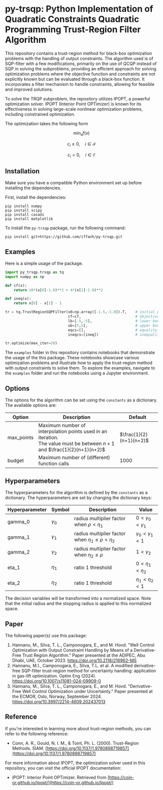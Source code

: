 # py-trsqp: Python Implementation of Quadratic Constraints Quadratic Programming Trust-Region Filter Algorithm 

This repository contains a trust-region method for black-box optimization problems with the handling of output constraints. The algorithm used is of SQP-filter with a few modifications, primarily on the use of QCQP instead of SQP in solving the subproblems, providing an efficient approach for solving optimization problems where the objective function and constraints are not explicitly known but can be evaluated through a black-box function. It incorporates a filter mechanism to handle constraints, allowing for feasible and improved solutions.

To solve the TRQP subproblem, the repository utilizes IPOPT, a powerful optimization solver. IPOPT (Interior Point OPTimizer) is known for its effectiveness in solving large-scale nonlinear optimization problems, including constrained optimization.

The optimization takes the following form

$$ \min_x f(x) $$

$$ c_i \geq 0, \quad i \in \mathcal{I} $$

$$ c_i = 0, \quad i \in \mathcal{E} $$

## Installation

Make sure you have a compatible Python environment set up before installing the dependencies.

First, install the dependencies: 

```shell
pip install numpy
pip install scipy
pip install casadi
pip install matplotlib
```

To install the `py-trsqp` package, run the following command:

```shell
pip install git+https://github.com/iffanh/py-trsqp.git
```

## Examples

Here is a simple usage of the package.
```python 
import py_trsqp.trsqp as tq
import numpy as np

def cf(x):
    return 10*(x[0]-1.0)**2 + 4*(x[1]-1.0)**2

def ineq(x):
    return x[0] - x[1] - 1

tr = tq.TrustRegionSQPFilter(x0=np.array([-1.5,-1.0]).T,    # initial points
                             cf=cf,                         # objective function
                             lb=[-5,-5],                    # lower bound
                             ub=[5,5],                      # upper bound
                             eqcs=[],                       # equality constraints
                             ineqcs=[ineq])                 # inequality constraints

tr.optimize(max_iter=20)
```



The `examples` folder in this repository contains notebooks that demonstrate the usage of the this package. These notebooks showcase various optimization problems and illustrate how to apply the trust-region method with output constraints to solve them. To explore the examples, navigate to the `examples` folder and run the notebooks using a Jupyter environment.


## Options
The options for the algorithm can be set using the `constants` as a dictionary. The available options are:

| Option   | Description | Default |
| -------- | ----------- | ----- |
| max_points |  Maximum number of interpolation points used in an iteration. <br> The value must be between $n+1$ and $\frac{1}{2}(n+1)(n+2)$   | $\frac{1}{2}(n+1)(n+2)$ |
| budget |  Maximum number of (different) function calls   | $1000$ |

## Hyperparameters

The hyperparameters for the algorithm is defined by the `constants` as a dictionary. The hyperparameters are set by changing the dictionary keys:

| Hyperparameter   | Symbol | Description | Value |
| ---------------- | ------ | ----------- | ----- |
| gamma_0          | $\gamma_0$ | radius multiplier factor when $\rho < \eta_1$ | $0 < \gamma_0 < \gamma_1$ |
| gamma_1          | $\gamma_1$ | radius multiplier factor when $\eta_1 \leq \rho < \eta_2$ | $\gamma_0 < \gamma_1 < 1$ |
| gamma_2          | $\gamma_2$ | radius multiplier factor when $\eta_2 \leq \rho$ | $1 < \gamma_2$ |
| eta_1            | $\eta_1$   | ratio 1 threshold | $0 < \eta_1 < \eta_2$ |
| eta_2            | $\eta_2$   | ratio 1 threshold | $\eta_1 < \eta_2 < 1$ |


The decision variables will be transformed into a normalized space. Note that the initial radius and the stopping radius is applied to this normalized space.

## Paper
The following paper(s) use this package:
1. Hannanu, M., Silva, T. L., Camponogara, E., and M. Hovd. "Well Control Optimization with Output Constraint Handling by Means of a Derivative-Free Trust Region Algorithm." Paper presented at the ADIPEC, Abu Dhabi, UAE, October 2023. https://doi.org/10.2118/216962-MS
2. Hannanu, M.I., Camponogara, E., Silva, T.L. et al. A modified derivative-free SQP-filter trust-region method for uncertainty handling: application in gas-lift optimization. Optim Eng (2024). https://doi.org/10.1007/s11081-024-09909-0 
3. Hannanu, M., Silva, T. L., Camponogara, E., and M. Hovd. "Derivative-Free Well Control Optimization under Uncertainty." Paper presented at the ECMOR, Oslo, Norway, September 2024. https://doi.org/10.3997/2214-4609.202437013 

## Reference

If you're interested in learning more about trust-region methods, you can refer to the following reference:

- Conn, A. R., Gould, N. I. M., & Toint, Ph. L. (2000). Trust-Region Methods. SIAM. [https://doi.org/10.1137/1.9780898719857](https://doi.org/10.1137/1.9780898719857)

For more information about IPOPT, the optimization solver used in this repository, you can visit the official IPOPT documentation:

- IPOPT: Interior Point OPTimizer. Retrieved from [https://coin-or.github.io/Ipopt/](https://coin-or.github.io/Ipopt/)

